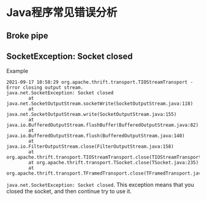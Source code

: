 # Java程序常见错误分析

## Broke pipe

## SocketException: Socket closed

Example

```log
2021-09-17 10:58:29 org.apache.thrift.transport.TIOStreamTransport - Error closing output stream.
java.net.SocketException: Socket closed
        at java.net.SocketOutputStream.socketWrite(SocketOutputStream.java:118)
        at java.net.SocketOutputStream.write(SocketOutputStream.java:155)
        at java.io.BufferedOutputStream.flushBuffer(BufferedOutputStream.java:82)
        at java.io.BufferedOutputStream.flush(BufferedOutputStream.java:140)
        at java.io.FilterOutputStream.close(FilterOutputStream.java:158)
        at org.apache.thrift.transport.TIOStreamTransport.close(TIOStreamTransport.java:108)
        at org.apache.thrift.transport.TSocket.close(TSocket.java:235)
        at org.apache.thrift.transport.TFramedTransport.close(TFramedTransport.java:99)
```

`java.net.SocketException: Socket closed`. This exception means that you closed the socket, and then continue try to use it.

